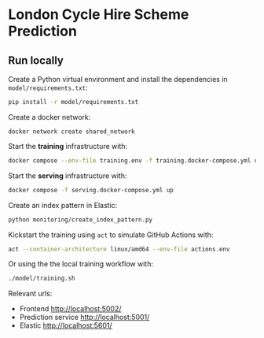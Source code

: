 # London Cycle Hire Scheme Prediction


## Run locally

Create a Python virtual environment and install the dependencies in `model/requirements.txt`:

```bash
pip install -r model/requirements.txt
```

Create a docker network:

```
docker network create shared_network
```

Start the **training** infrastructure with:

```bash
docker compose --env-file training.env -f training.docker-compose.yml up
```

Start the **serving** infrastructure with:

```bash
docker compose -f serving.docker-compose.yml up
```

Create an index pattern in Elastic:

```bash
python monitoring/create_index_pattern.py
```

Kickstart the training using `act` to simulate GitHub Actions with:

```bash
act --container-architecture linux/amd64 --env-file actions.env
```

Or using the the local training workflow with:

```bash
./model/training.sh
```

Relevant urls:

 - Frontend [http://localhost:5002/](http://localhost:5002/)
 - Prediction service [http://localhost:5001/](http://localhost:5001/)
 - Elastic [http://localhost:5601/](http://localhost:5601/)
